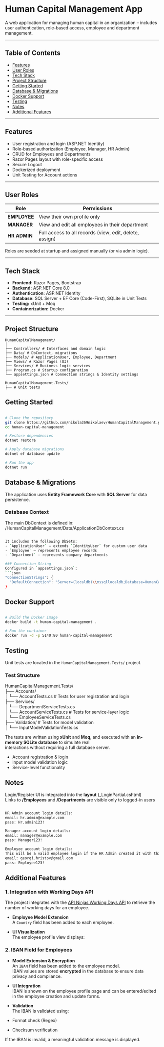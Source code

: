 # Human Capital Management App

A web application for managing human capital in an organization – includes user authentication, role-based access, employee and department management.

---

## Table of Contents

- [Features](#features)
- [User Roles](#user-roles)
- [Tech Stack](#tech-stack)
- [Project Structure](#project-structure)
- [Getting Started](#getting-started)
- [Database & Migrations](#database--migrations)
- [Docker Support](#docker-support)
- [Testing](#testing)
- [Notes](#notes)
- [Additional Features](#aditional-features)

---

## Features

-  User registration and login (ASP.NET Identity)
-  Role-based authorization (Employee, Manager, HR Admin)
-  CRUD for Employees and Departments
-  Razor Pages layout with role-specific access
-  Secure Logout
-  Dockerized deployment
-  Unit Testing for Account actions

---

## User Roles

| Role       | Permissions                                                  |
|------------|--------------------------------------------------------------|
| **EMPLOYEE** | View their own profile only                                 |
| **MANAGER**  | View and edit all employees in their department             |
| **HR ADMIN** | Full access to all records (view, edit, delete, assign)     |

Roles are seeded at startup and assigned manually (or via admin logic).

---

## Tech Stack

- **Frontend:** Razor Pages, Bootstrap
- **Backend:** ASP.NET Core 8.0
- **Authentication:** ASP.NET Identity
- **Database:** SQL Server + EF Core (Code-First), SQLite in Unit Tests
- **Testing:** xUnit + Moq
- **Containerization:** Docker

---

## Project Structure

```
HumanCapitalManagement/
│
├── Controllers/ # Interfaces and domain logic
├── Data/ # DbContext, migrations
├── Models/ # ApplicationUser, Employee, Department
├── Views/ # Razor Pages (UI)
├── Services/ # Business logic services
├── Program.cs # Startup configuration
└── appsettings.json # Connection strings & Identity settings

HumanCapitalManagement.Tests/
├── # Unit tests
```

## Getting Started

```bash

# Clone the repository
git clone https://github.com/nikola369nikolaev/HumanCapitalManagement.git
cd human-capital-management

# Restore dependencies
dotnet restore

# Apply database migrations
dotnet ef database update

# Run the app
dotnet run

```

## Database & Migrations

The application uses **Entity Framework Core** with **SQL Server** for data persistence.

### Database Context  
The main DbContext is defined in:  
/HumanCapitalManagement/Data/ApplicationDbContext.cs  
```bash

It includes the following DbSets:
- `ApplicationUser` – extends `IdentityUser` for custom user data
- `Employee` – represents employee records
- `Department` – represents company departments

### Connection String
Configured in `appsettings.json`:
```json
"ConnectionStrings": {
  "DefaultConnection": "Server=(localdb)\\mssqllocaldb;Database=HumanCapitalManagementDb;Trusted_Connection=True;"
}
```

## Docker Support

```bash

# Build the Docker image
docker build -t human-capital-management .

# Run the container
docker run -d -p 5140:80 human-capital-management

```

## Testing

Unit tests are located in the `HumanCapitalManagement.Tests/` project.

### Test Structure

HumanCapitalManagement.Tests/  
├── Accounts/  
│ └── AccountTests.cs               # Tests for user registration and login  
├── Services/  
│ └── DepartmentServiceTests.cs  
│ └── AccountServiceTests.cs        # Tests for service-layer logic  
│ └── EmployeeServiceTests.cs  
├── Validation/                     # Tests for model validation  
│ └── InputModelValidationTests.cs  

The tests are written using **xUnit** and **Moq**, and executed with an **in-memory SQLite database** to simulate real  
interactions without requiring a full database server.  

- Account registration & login  
- Input model validation logic  
- Service-level functionality  

## Notes

Login/Register UI is integrated into the **layout** (_LoginPartial.cshtml)  
Links to **/Employees** and **/Departments** are visible only to logged-in users  

```bash

HR Admin account login details:
email: hr.admin@example.com
pass: Hr.admin123!

Manager account login details:
email: manager@example.com
pass: Manager123!

Employee account login details:
This will be a valid employee login if the HR Admin created it with this email, and the password is the one shown.
email: georgi.hristov@gmail.com
pass: Employee123!

```
## Additional Features

### 1. Integration with Working Days API

The project integrates with the [API Ninjas Working Days API](https://api-ninjas.com/api/working-days) to retrieve the number of working days for an employee.

- **Employee Model Extension**  
  A `Country` field has been added to each employee.

- **UI Visualization**  
  The employee profile view displays:

### 2. IBAN Field for Employees

- **Model Extension & Encryption**  
An `IBAN` field has been added to the employee model.  
IBAN values are stored **encrypted** in the database to ensure data privacy and compliance.

- **UI Integration**  
IBAN is shown on the employee profile page and can be entered/edited in the employee creation and update forms.

- **Validation**  
The IBAN is validated using:
- Format check (Regex)
- Checksum verification

If the IBAN is invalid, a meaningful validation message is displayed.
